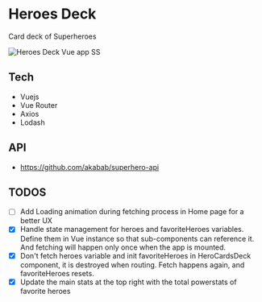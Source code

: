 # Heroes Deck
Card deck of Superheroes

![Heroes Deck Vue app SS](https://i.postimg.cc/jdsQgGqP/Screen-Shot-2019-03-24-at-11-07-32.png "Heroes Deck Vue app")

## Tech
* Vuejs
* Vue Router
* Axios
* Lodash

## API
* https://github.com/akabab/superhero-api

## TODOS

- [ ] Add Loading animation during fetching process in Home page for a better UX
- [x] Handle state management for heroes and favoriteHeroes variables. Define them in Vue instance so that sub-components can reference it. And fetching will happen only once when the app is mounted.
- [x] Don't fetch heroes variable and init favoriteHeroes in HeroCardsDeck component, it is destroyed when routing. Fetch happens again, and favoriteHeroes resets.
- [x] Update the main stats at the top right with the total powerstats of favorite heroes
